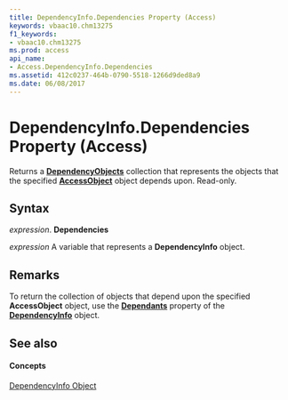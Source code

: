 ```yaml
---
title: DependencyInfo.Dependencies Property (Access)
keywords: vbaac10.chm13275
f1_keywords:
- vbaac10.chm13275
ms.prod: access
api_name:
- Access.DependencyInfo.Dependencies
ms.assetid: 412c0237-464b-0790-5518-1266d9ded8a9
ms.date: 06/08/2017
---
```



# DependencyInfo.Dependencies Property (Access)

Returns a  **[DependencyObjects](dependencyobjects-object-access.md)** collection that represents the objects that the specified **[AccessObject](accessobject-object-access.md)** object depends upon. Read-only.


## Syntax

 _expression_. **Dependencies**

 _expression_ A variable that represents a **DependencyInfo** object.


## Remarks

To return the collection of objects that depend upon the specified  **AccessObject** object, use the **[Dependants](dependencyinfo-dependants-property-access.md)** property of the **[DependencyInfo](dependencyinfo-object-access.md)** object.


## See also


#### Concepts


[DependencyInfo Object](dependencyinfo-object-access.md)

